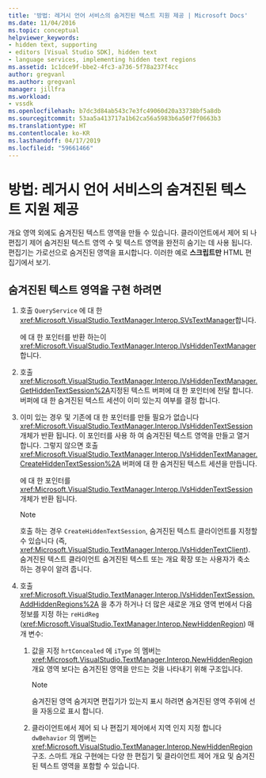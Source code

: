 ```yaml
---
title: '방법: 레거시 언어 서비스의 숨겨진된 텍스트 지원 제공 | Microsoft Docs'
ms.date: 11/04/2016
ms.topic: conceptual
helpviewer_keywords:
- hidden text, supporting
- editors [Visual Studio SDK], hidden text
- language services, implementing hidden text regions
ms.assetid: 1c1dce9f-bbe2-4fc3-a736-5f78a237f4cc
author: gregvanl
ms.author: gregvanl
manager: jillfra
ms.workload:
- vssdk
ms.openlocfilehash: b7dc3d84ab543c7e3fc49060d20a33738bf5a8db
ms.sourcegitcommit: 53aa5a413717a1b62ca56a5983b6a50f7f0663b3
ms.translationtype: HT
ms.contentlocale: ko-KR
ms.lasthandoff: 04/17/2019
ms.locfileid: "59661466"
---
```

# <a name="how-to-provide-hidden-text-support-in-a-legacy-language-service"></a>방법: 레거시 언어 서비스의 숨겨진된 텍스트 지원 제공
개요 영역 외에도 숨겨진된 텍스트 영역을 만들 수 있습니다. 클라이언트에서 제어 되 나 편집기 제어 숨겨진된 텍스트 영역 수 및 텍스트 영역을 완전히 숨기는 데 사용 됩니다. 편집기는 가로선으로 숨겨진된 영역을 표시합니다. 이러한 예로 **스크립트만** HTML 편집기에서 보기.

## <a name="to-implement-a-hidden-text-region"></a>숨겨진된 텍스트 영역을 구현 하려면

1.  호출 `QueryService` 에 대 한 <xref:Microsoft.VisualStudio.TextManager.Interop.SVsTextManager>합니다.

     에 대 한 포인터를 반환 하는이 <xref:Microsoft.VisualStudio.TextManager.Interop.IVsHiddenTextManager>합니다.

2.  호출 <xref:Microsoft.VisualStudio.TextManager.Interop.IVsHiddenTextManager.GetHiddenTextSession%2A>지정된 텍스트 버퍼에 대 한 포인터에 전달 합니다. 버퍼에 대 한 숨겨진된 텍스트 세션이 이미 있는지 여부를 결정 합니다.

3.  이미 있는 경우 및 기존에 대 한 포인터를 만들 필요가 없습니다 <xref:Microsoft.VisualStudio.TextManager.Interop.IVsHiddenTextSession> 개체가 반환 됩니다. 이 포인터를 사용 하 여 숨겨진된 텍스트 영역을 만들고 열거 합니다. 그렇지 않으면 호출 <xref:Microsoft.VisualStudio.TextManager.Interop.IVsHiddenTextManager.CreateHiddenTextSession%2A> 버퍼에 대 한 숨겨진된 텍스트 세션을 만듭니다.

     에 대 한 포인터를 <xref:Microsoft.VisualStudio.TextManager.Interop.IVsHiddenTextSession> 개체가 반환 됩니다.

    > [!NOTE]
    >  호출 하는 경우 `CreateHiddenTextSession`, 숨겨진된 텍스트 클라이언트를 지정할 수 있습니다 (즉, <xref:Microsoft.VisualStudio.TextManager.Interop.IVsHiddenTextClient>). 숨겨진된 텍스트 클라이언트 숨겨진된 텍스트 또는 개요 확장 또는 사용자가 축소 하는 경우이 알려 줍니다.

4.  호출 <xref:Microsoft.VisualStudio.TextManager.Interop.IVsHiddenTextSession.AddHiddenRegions%2A> 을 추가 하거나 더 많은 새로운 개요 영역 번에서 다음 정보를 지정 하는 `reHidReg` (<xref:Microsoft.VisualStudio.TextManager.Interop.NewHiddenRegion>) 매개 변수:

    1.  값을 지정 `hrtConcealed` 에 `iType` 의 멤버는 <xref:Microsoft.VisualStudio.TextManager.Interop.NewHiddenRegion> 개요 영역 보다는 숨겨진된 영역을 만드는 것을 나타내기 위해 구조입니다.

        > [!NOTE]
        >  숨겨진된 영역 숨겨지면 편집기가 있는지 표시 하려면 숨겨진된 영역 주위에 선을 자동으로 표시 합니다.

    2.  클라이언트에서 제어 되 나 편집기 제어에서 지역 인지 지정 합니다 `dwBehavior` 의 멤버는 <xref:Microsoft.VisualStudio.TextManager.Interop.NewHiddenRegion> 구조. 스마트 개요 구현에는 다양 한 편집기 및 클라이언트 제어 개요 및 숨겨진된 텍스트 영역을 포함할 수 있습니다.